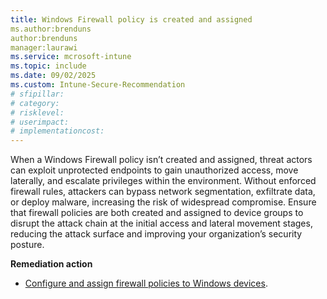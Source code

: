 ```yaml
---
title: Windows Firewall policy is created and assigned
ms.author:brenduns
author:brenduns
manager:laurawi
ms.service: mcrosoft-intune
ms.topic: include
ms.date: 09/02/2025
ms.custom: Intune-Secure-Recommendation
# sfipillar: 
# category: 
# risklevel: 
# userimpact: 
# implementationcost: 
---
```


When a Windows Firewall policy isn’t created and assigned, threat actors can exploit unprotected endpoints to gain unauthorized access, move laterally, and escalate privileges within the environment. Without enforced firewall rules, attackers can bypass network segmentation, exfiltrate data, or deploy malware, increasing the risk of widespread compromise. Ensure that firewall policies are both created and assigned to device groups to disrupt the attack chain at the initial access and lateral movement stages, reducing the attack surface and improving your organization’s security posture.

**Remediation action**

- [Configure and assign firewall policies to Windows devices](/intune/intune-service/protect/endpoint-security-firewall-policy).
